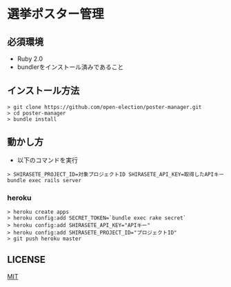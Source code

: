 選挙ポスター管理
===========


必須環境
--------

- Ruby 2.0
- bundlerをインストール済みであること

インストール方法
----------------

```
> git clone https://github.com/open-election/poster-manager.git
> cd poster-manager
> bundle install
```

動かし方
--------

- 以下のコマンドを実行

```
> SHIRASETE_PROJECT_ID=対象プロジェクトID SHIRASETE_API_KEY=取得したAPIキー bundle exec rails server
```

### heroku

```
> heroku create apps
> heroku config:add SECRET_TOKEN=`bundle exec rake secret`
> heroku config:add SHIRASETE_API_KEY="APIキー"
> heroku config:add SHIRASETE_PROJECT_ID="プロジェクトID"
> git push heroku master
```

LICENSE
-------

[MIT](http://opensource.org/licenses/MIT)
